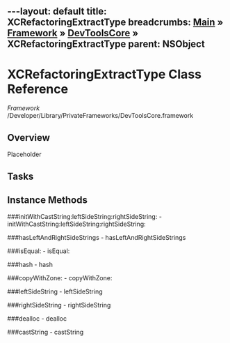 ---layout: default
title: XCRefactoringExtractType
breadcrumbs: <a href="/index.html">Main</a> &raquo; <a href="/Frameworks.html">Framework</a> &raquo; <a href="/Frameworks/DevToolsCore.html">DevToolsCore</a> &raquo; XCRefactoringExtractType
parent: NSObject 
---
# XCRefactoringExtractType Class Reference

*Framework* /Developer/Library/PrivateFrameworks/DevToolsCore.framework

## Overview

Placeholder

## Tasks

## Instance Methods

<a name="-initWithCastString:leftSideString:rightSideString:"></a>
###initWithCastString:leftSideString:rightSideString:
    - initWithCastString:leftSideString:rightSideString:

<a name="-hasLeftAndRightSideStrings"></a>
###hasLeftAndRightSideStrings
    - hasLeftAndRightSideStrings

<a name="-isEqual:"></a>
###isEqual:
    - isEqual:

<a name="-hash"></a>
###hash
    - hash

<a name="-copyWithZone:"></a>
###copyWithZone:
    - copyWithZone:

<a name="-leftSideString"></a>
###leftSideString
    - leftSideString

<a name="-rightSideString"></a>
###rightSideString
    - rightSideString

<a name="-dealloc"></a>
###dealloc
    - dealloc

<a name="-castString"></a>
###castString
    - castString

